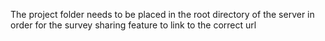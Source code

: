 The project folder needs to be placed in the root directory of the server in order for the survey sharing feature to link to the correct url
